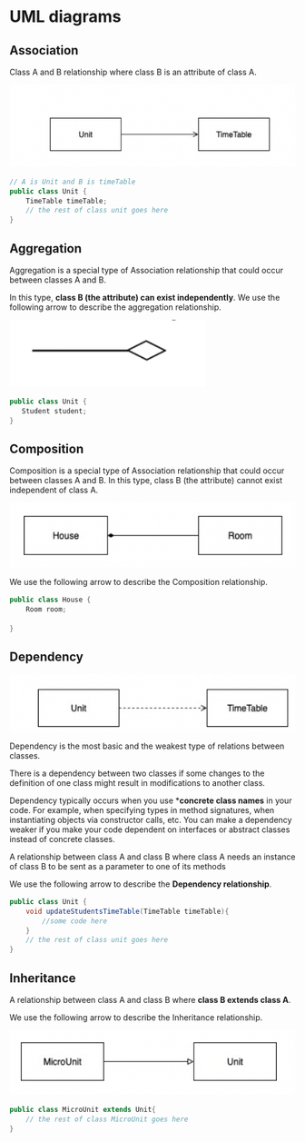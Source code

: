 # UML diagrams

## Association

Class A and B relationship where class B is an attribute of class A.

![Alt Text](pic1.png) 

```java
// A is Unit and B is timeTable
public class Unit {
    TimeTable timeTable;
    // the rest of class unit goes here
}
```

## Aggregation

Aggregation is a special type of Association relationship that could occur between classes A and B. 

In this type, **class B (the attribute) can exist independently**. We use the following arrow to describe the aggregation relationship.

![Alt Text](pic3.png) 

```java
public class Unit {
   Student student;
}
```

## Composition

Composition is a special type of Association relationship that could occur between classes A and B. In this type, class B (the attribute) cannot exist independent of class A.

![Alt Text](pic6.png) 

We use the following arrow to describe the Composition relationship.

```java
public class House {
    Room room;
    
}
```

## Dependency

![Alt Text](pic5.png) 

Dependency is the most basic and the weakest type of relations between classes. 

There is a dependency between two classes if some changes to the definition of one class might result in modifications to another class. 

Dependency typically occurs when you use ***concrete class names** in your code. For example, when specifying types in method signatures, when instantiating objects via constructor calls, etc. You can make a dependency weaker if you make your code dependent on interfaces or abstract classes instead of concrete classes.

A relationship between class A and class B where class A needs an instance of class B to be sent as a parameter to one of its methods

We use the following arrow to describe the **Dependency relationship**.

```java
public class Unit {
    void updateStudentsTimeTable(TimeTable timeTable){
        //some code here
    }
    // the rest of class unit goes here
}
```

## Inheritance

A relationship between class A and class B where **class B extends class A**.

We use the following arrow to describe the Inheritance relationship.

![Alt Text](pic4.png)

```java
public class MicroUnit extends Unit{
    // the rest of class MicroUnit goes here
}
```


